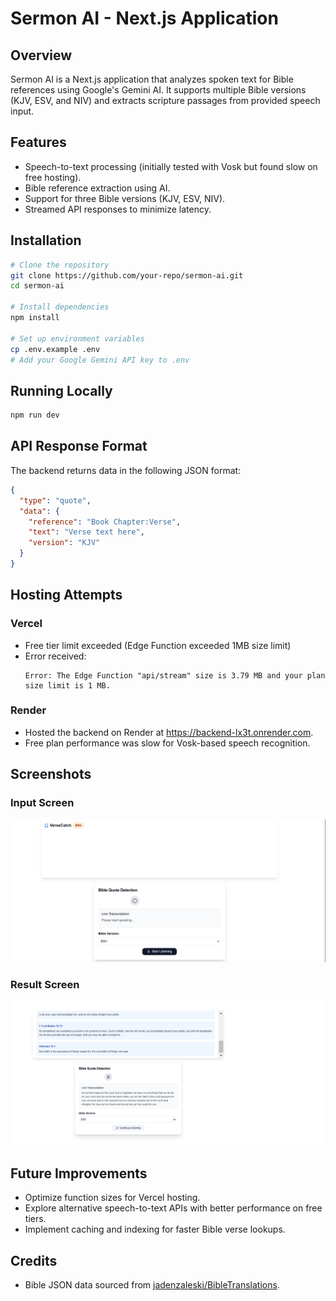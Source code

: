 # Sermon AI - Next.js Application

## Overview
Sermon AI is a Next.js application that analyzes spoken text for Bible references using Google's Gemini AI. It supports multiple Bible versions (KJV, ESV, and NIV) and extracts scripture passages from provided speech input.

## Features
- Speech-to-text processing (initially tested with Vosk but found slow on free hosting).
- Bible reference extraction using AI.
- Support for three Bible versions (KJV, ESV, NIV).
- Streamed API responses to minimize latency.

## Installation
```sh
# Clone the repository
git clone https://github.com/your-repo/sermon-ai.git
cd sermon-ai

# Install dependencies
npm install

# Set up environment variables
cp .env.example .env
# Add your Google Gemini API key to .env
```

## Running Locally
```sh
npm run dev
```

## API Response Format
The backend returns data in the following JSON format:
```json
{
  "type": "quote",
  "data": {
    "reference": "Book Chapter:Verse",
    "text": "Verse text here",
    "version": "KJV"
  }
}
```

## Hosting Attempts
### Vercel
- Free tier limit exceeded (Edge Function exceeded 1MB size limit)
- Error received:
  ```
  Error: The Edge Function "api/stream" size is 3.79 MB and your plan size limit is 1 MB.
  ```

### Render
- Hosted the backend on Render at https://backend-lx3t.onrender.com.
- Free plan performance was slow for Vosk-based speech recognition.

## Screenshots
### Input Screen
![Input Screen](image/One.png)

### Result Screen
![Result Screen](image/Two.png)

## Future Improvements
- Optimize function sizes for Vercel hosting.
- Explore alternative speech-to-text APIs with better performance on free tiers.
- Implement caching and indexing for faster Bible verse lookups.

## Credits
- Bible JSON data sourced from [jadenzaleski/BibleTranslations](https://github.com/jadenzaleski/BibleTranslations).


